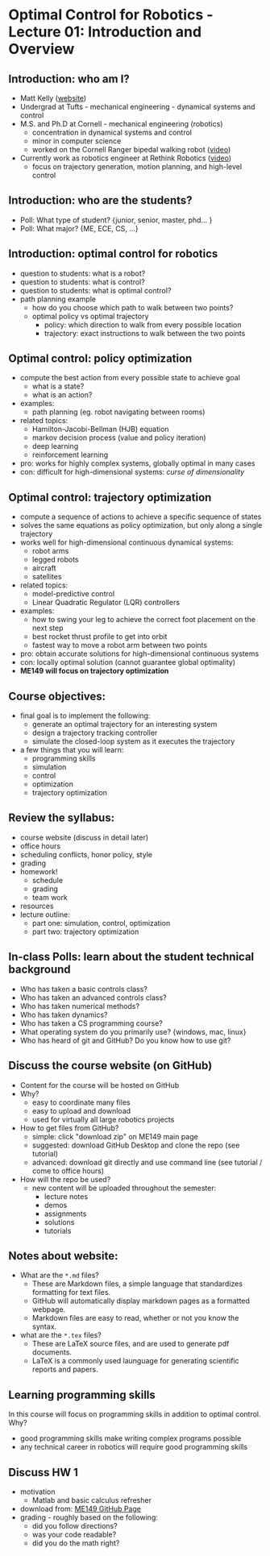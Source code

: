 # Optimal Control for Robotics - Lecture 01:  Introduction and Overview

## Introduction: who am I?
- Matt Kelly ([website](http://www.matthewpeterkelly.com/))
- Undergrad at Tufts - mechanical engineering - dynamical systems and control
- M.S. and Ph.D at Cornell - mechanical engineering  (robotics)
  - concentration in dynamical systems and control
  - minor in computer science
  - worked on the Cornell Ranger bipedal walking robot ([video](https://www.youtube.com/watch?v=BL334UZvKSE))
- Currently work as robotics engineer at Rethink Robotics ([video](https://www.youtube.com/watch?v=DSy-NXSldz0))
  - focus on trajectory generation, motion planning, and high-level control

## Introduction: who are the students?
- Poll: What type of student?   {junior, senior, master, phd... }
- Poll: What major?   {ME, ECE, CS, ...}

## Introduction: optimal control for robotics
- question to students: what is a robot?
- question to students: what is control?
- question to students: what is optimal control?
- path planning example
  - how do you choose which path to walk between two points?
  - optimal policy vs optimal trajectory
    - policy: which direction to walk from every possible location
    - trajectory: exact instructions to walk between the two points

## Optimal control: policy optimization
- compute the best action from every possible state to achieve goal
  - what is a state?
  - what is an action?
- examples:
  - path planning (eg. robot navigating between rooms)
- related topics:
  - Hamilton-Jacobi-Bellman (HJB) equation
  - markov decision process (value and policy iteration)
  - deep learning
  - reinforcement learning
- pro: works for highly complex systems, globally optimal in many cases
- con: difficult for high-dimensional systems: *curse of dimensionality*

## Optimal control: trajectory optimization
- compute a sequence of actions to achieve a specific sequence of states
- solves the same equations as policy optimization, but only along a single trajectory
- works well for high-dimensional continuous dynamical systems:
  - robot arms
  - legged robots
  - aircraft
  - satellites
- related topics:
  - model-predictive control
  - Linear Quadratic Regulator (LQR) controllers
- examples:
  - how to swing your leg to achieve the correct foot placement on the next step
  - best rocket thrust profile to get into orbit
  - fastest way to move a robot arm between two points
- pro: obtain accurate solutions for high-dimensional continuous systems
- con: locally optimal solution (cannot guarantee global optimality)
- **ME149 will focus on trajectory optimization**

## Course objectives:
- final goal is to implement the following:
  - generate an optimal trajectory for an interesting system
  - design a trajectory tracking controller
  - simulate the closed-loop system as it executes the trajectory
- a few things that you will learn:
  - programming skills
  - simulation
  - control
  - optimization
  - trajectory optimization

## Review the syllabus:
- course website (discuss in detail later)
- office hours
- scheduling conflicts, honor policy, style
- grading
- homework!
  - schedule
  - grading
  - team work
- resources
- lecture outline:
  - part one: simulation, control, optimization
  - part two: trajectory optimization

## In-class Polls: learn about the student technical background
- Who has taken a basic controls class?
- Who has taken an advanced controls class?
- Who has taken numerical methods?
- Who has taken dynamics?
- Who has taken a CS programming course?
- What operating system do you primarily use?  {windows, mac, linux}
- Who has heard of git and GitHub? Do you know how to use git?

## Discuss the course website (on GitHub)
- Content for the course will be hosted on GitHub
- Why?
  - easy to coordinate many files
  - easy to upload and download
  - used for virtually all large robotics projects
- How to get files from GitHub?
  - simple: click "download zip" on ME149 main page
  - suggested: download GitHub Desktop and clone the repo (see tutorial)
  - advanced: download git directly and use command line (see tutorial / come to office hours)
- How will the repo be used?
  - new content will be uploaded throughout the semester:
    - lecture notes
    - demos
    - assignments
    - solutions
    - tutorials

## Notes about website:
- What are the `*.md` files?
  - These are Markdown files, a simple language that standardizes formatting for text files.
  - GitHub will automatically display markdown pages as a formatted webpage.
  - Markdown files are easy to read, whether or not you know the syntax.
- what are the `*.tex` files?
  - These are LaTeX source files, and are used to generate pdf documents.
  - LaTeX is a commonly used launguage for generating scientific reports and papers.

## Learning programming skills
In this course will focus on programming skills in addition to optimal control. Why?
- good programming skills make writing complex programs possible
- any technical career in robotics will require good programming skills

## Discuss HW 1
- motivation
  - Matlab and basic calculus refresher
- download from: [ME149 GitHub Page](https://github.com/MatthewPeterKelly/ME149_Spring2018)
- grading - roughly based on the following:
  - did you follow directions?
  - was your code readable?
  - did you do the math right?
